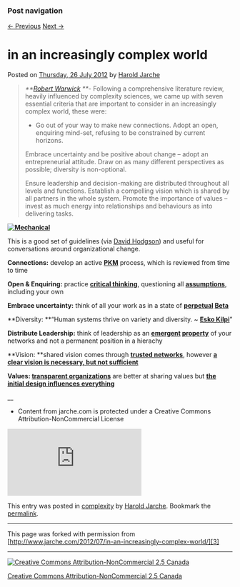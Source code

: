 

### Post navigation

[← Previous][1]
[Next →][2]

# in an increasingly complex world

Posted on [Thursday, 26 July 2012][3] by [Harold Jarche][4]		

> 
> _**[Robert Warwick][5] **_- Following a comprehensive literature review, heavily 
> influenced by complexity sciences, we came up with seven essential criteria 
> that are important to consider in an increasingly complex world, these were: 
> 
> * Go out of your way to make new connections.
> Adopt an open, enquiring mind-set, refusing to be constrained by current horizons. 
> 
> Embrace uncertainty and be positive about change – adopt an entrepreneurial 
> attitude.
> Draw on as many different perspectives as possible; diversity is non-optional. 
> 
> Ensure leadership and decision-making are distributed throughout all levels 
> and functions.
> Establish a compelling vision which is shared by all partners in the whole 
> system.
> Promote the importance of values – invest as much energy into relationships 
> and behaviours as into delivering tasks.
> 

**[![][6]][7]**

This is a good set of guidelines (via [David Hodgson][8]) and useful for conversations 
around organizational change.

**Connections:** develop an active [**PKM**][9] process, which is reviewed 
from time to time

**Open & Enquiring:** practice [**critical thinking**][10], questioning all 
**[assumptions][11]**, including your own

**Embrace uncertainty:** think of all your work as in a state of **[perpetual][12] 
[Beta][13]**

**Diversity: **“Human systems thrive on variety and diversity. ~ [**Esko Kilpi**][14]” 

**Distribute Leadership:** think of leadership as an **[emergent][15] [property][16]** 
of your networks and not a permanent position in a hierachy

**Vision: **shared vision comes through **[trusted networks][17]**, however **[a 
clear vision is necessary, but not sufficient][18]**

**Values: [transparent organizations][19]** are better at sharing values but 
**[the initial design influences everything][20]**

__

* Content from jarche.com is protected under a Creative Commons Attribution-NonCommercial 
License

[][21]

![][22]			

This entry was posted in [complexity][23] by [Harold Jarche][4]. Bookmark the [permalink][3].

----

This page was forked with permission from [http://www.jarche.com/2012/07/in-an-increasingly-complex-world/][3]

----

[![Creative Commons Attribution-NonCommercial 2.5 Canada][24]][25]

[Creative Commons Attribution-NonCommercial 2.5 Canada][25]

[1]: http://www.jarche.com/2012/07/skills-2-0-redux/
[2]: http://www.jarche.com/2012/07/fridays-curation/
[3]: http://www.jarche.com/2012/07/in-an-increasingly-complex-world/ (9:20)
[4]: http://www.jarche.com/author/admin/ (View all posts by Harold Jarche)
[5]: http://metisexploration.wordpress.com/2012/05/30/coping-with-the-end-of-reductionalist-leadership-in-a-complex-world-insights-from-complexity-and-social-movement/
[6]: http://www.jarche.com/wp-content/uploads/2012/07/Mechanical-150x150.jpg (Mechanical)
[7]: http://www.jarche.com/wp-content/uploads/2012/07/Mechanical.jpg
[8]: https://plus.google.com/107639853040559850965/about
[9]: http://www.jarche.com/pkm/
[10]: http://www.jarche.com/2010/03/critical-thinking-in-the-organization/
[11]: http://www.jarche.com/2011/09/metacognition-our-secret-weapon/
[12]: http://www.jarche.com/2006/01/old680/
[13]: http://www.jarche.com/2009/03/perpetual-beta/
[14]: http://www.jarche.com/2012/04/variety-and-diversity/
[15]: http://www.jarche.com/2011/10/leadership-emerges-from-network-culture/
[16]: http://www.jarche.com/2012/05/leadership-is-an-emergent-property-of-a-balanced-network/
[17]: http://www.jarche.com/2008/09/who-do-you-trust-on-the-web/
[18]: http://trustedadvisor.com/trustmatters/making-collaboration-work
[19]: http://www.jarche.com/2011/10/the-truth-is-utterly-concealed/
[20]: http://www.jarche.com/2012/02/the-initial-design-influences-everything-else/
[21]: http://twitter.com/share
[22]: http://www.jarche.com/wp-content/plugins/wp-spamfree/img/wpsf-img.php
[23]: http://www.jarche.com/category/complexity/ (View all posts in complexity)
[24]: http://i.creativecommons.org/l/by-nc/2.5/ca/88x31.png
[25]: http://creativecommons.org/licenses/by-nc/2.5/ca/